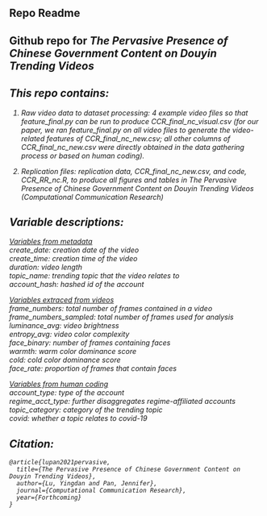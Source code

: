 ## Repo Readme
## Github repo for <i>The Pervasive Presence of Chinese Government Content on Douyin Trending Videos<i />
## This repo contains:

1) Raw video data to dataset processing: 4 example video files so that *feature_final.py* can be run to produce *CCR_final_nc_visual.csv* (for our paper, we ran *feature_final.py* on all video files to generate the video-related features of *CCR_final_nc_new.csv*; all other columns of *CCR_final_nc_new.csv* were directly obtained in the data gathering process or based on human coding).

2) Replication files: replication data, *CCR_final_nc_new.csv*, and code, *CCR_RR_nc.R*, to produce all figures and tables in *The Pervasive Presence of Chinese Government Content on Douyin Trending Videos* (*Computational Communication Research*)

## Variable descriptions:
<ins>Variables from metadata</ins>
<br />create_date: creation date of the video
<br />create_time: creation time of the video
<br />duration: video length
<br />topic_name: trending topic that the video relates to
<br />account_hash: hashed id of the account

<ins>Variables extraced from videos</ins>
<br />frame_numbers: total number of frames contained in a video
<br />frame_numbers_sampled: total number of frames used for analysis
<br />luminance_avg: video brightness
<br />entropy_avg: video color complexity
<br />face_binary: number of frames containing faces
<br />warmth: warm color dominance score
<br />cold: cold color dominance score
<br />face_rate: proportion of frames that contain faces

<ins>Variables from human coding</ins>
<br />account_type: type of the account
<br />regime_acct_type: further disaggregates regime-affiliated accounts
<br />topic_category: category of the trending topic
<br />covid: whether a topic relates to covid-19

## Citation:
```
@article{lupan2021pervasive,
  title={The Pervasive Presence of Chinese Government Content on Douyin Trending Videos},
  author={Lu, Yingdan and Pan, Jennifer},
  journal={Computational Communication Research},
  year={Forthcoming}
}
```
